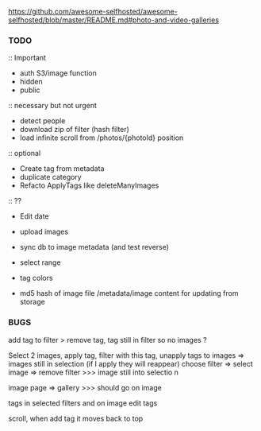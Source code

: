 https://github.com/awesome-selfhosted/awesome-selfhosted/blob/master/README.md#photo-and-video-galleries

### TODO

:: Important
- auth S3/image function
- hidden
- public

:: necessary but not urgent
- detect people
- download zip of filter (hash filter)
- load infinite scroll from /photos/{photoId} position

:: optional
- Create tag from metadata
- duplicate category
- Refacto ApplyTags like deleteManyImages

:: ??

- Edit date
- upload images
- sync db to image metadata (and test reverse)
- select range
- tag colors

- md5 hash of image file /metadata/image content for updating from storage

### BUGS

add tag to filter > remove tag, tag still in filter so no images ?

Select 2 images, apply tag, filter with this tag, unapply tags to images => images still in selection (if I apply they will reappear)
choose filter => select image => remove filter >>> image still into selectio n

image page => gallery >>> should go on image

tags in selected filters and on image edit tags

scroll, when add tag it moves back to top

